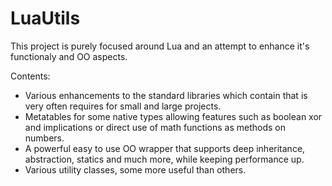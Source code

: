 LuaUtils
========

This project is purely focused around Lua and an attempt to enhance it's functionaly and OO aspects.

Contents:

* Various enhancements to the standard libraries which contain that is very often requires for small and large projects.
* Metatables for some native types allowing features such as boolean xor and implications or direct use of math functions as methods on numbers.
* A powerful easy to use OO wrapper that supports deep inheritance, abstraction, statics and much more, while keeping performance up.
* Various utility classes, some more useful than others.
